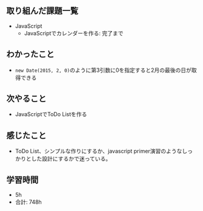 ## 取り組んだ課題一覧

- JavaScript
    - JavaScriptでカレンダーを作る: 完了まで


## わかったこと
- `new Date(2015, 2, 0)`のように第3引数に0を指定すると2月の最後の日が取得できる

## 次やること
- JavaScriptでToDo Listを作る

## 感じたこと
- ToDo List、シンプルな作りにするか、javascript primer演習のようなしっかりとした設計にするかで迷っている。
## 学習時間

- 5h
- 合計: 748h